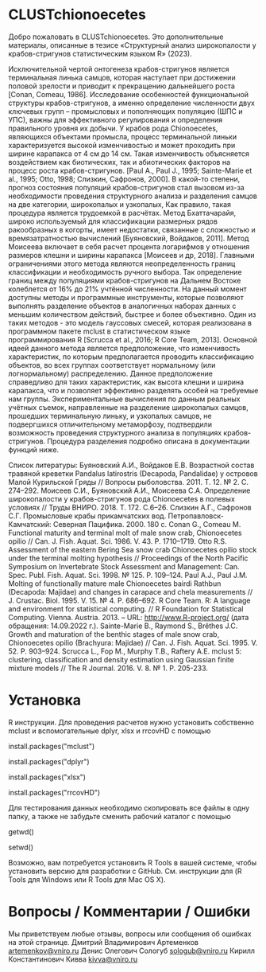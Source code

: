 # CLUSTchionoecetes
Добро пожаловать в CLUSTchionoecetes. Это дополнительные материалы, описанные в тезисе «Структурный анализ широкопалости у крабов-стригунов статистическим языком R» (2023).

Исключительной чертой онтогенеза крабов-стригунов является терминальная линька самцов, которая наступает при достижении половой зрелости и приводит к прекращению дальнейшего роста [Conan, Comeau, 1986]. Исследование особенностей функциональной структуры крабов-стригунов, а именно определение численности двух ключевых групп – промысловых и пополняющих популяцию (ШПС и УПС), важны для эффективного регулирования и определения правильного уровня их добычи. У крабов рода Chionoecetes, являющихся объектами промысла, процесс терминальной линьки характеризуется высокой изменчивостью и может проходить при ширине карапакса от 4 см до 14 см. Такая изменчивость объясняется воздействием как биотических, так и абиотических факторов на процесс роста крабов-стригунов. [Paul A., Paul J., 1995; Sainte-Marie et al., 1995; Otto, 1998; Слизкин, Сафронов, 2000].
В какой-то степени, прогноз состояния популяций крабов-стригунов стал вызовом из-за необходимости проведения структурного анализа и разделения самцов на две категории, широкопалых и узкопалых, Как правило, такая процедура является трудоемкой в расчётах. Метод Бхаттачарайя, широко используемый для классификации размерных рядов ракообразных в когорты, имеет недостатки, связанные с сложностью и времязатратностью вычислений [Буяновский, Войдаков, 2011]. Метод Моисеева включает в себя расчет процента логарифмов у отношения размеров клешни и ширины карапакса [Моисеев и др, 2018]. Главными ограничениями этого метода являются неопределенность границ классификации и необходимость ручного выбора. Так определение границ между популяциями крабов-стригунов на Дальнем Востоке колеблется от 16% до 21% учтённой численности.
На данный момент доступны методы и программные инструменты, которые позволяют выполнять разделение объектов в аналогичных наборах данных с меньшим количеством действий, быстрее и более объективно. Один из таких методов - это модель гауссовых смесей, которая реализована в программном пакете mclust в статистическом языке программирования R [Scrucca et al., 2016; R Core Team, 2013]. Основной идеей данного метода является предположение, что изменчивость характеристик, по которым предполагается проводить классификацию объектов, во всех группах соответствует нормальному (или логнормальному) распределению. Данное предположение справедливо для таких характеристик, как высота клешни и ширина карапакса, что и позволяет эффективно разделять особей на требуемые нам группы.
Экспериментальные вычисления по данным реальных учётных съемок, направленные на разделение широкопалых самцов, прошедших терминальную линьку, и узкопалых самцов, не подвергшихся отличительному метаморфозу, подтвердили возможность проведения структурного анализа в популяциях крабов-стригунов. Процедура разделения подробно описана в документации функций ниже.

Список литературы:
Буяновский А.И., Войдаков Е.В. Возрастной состав травяной креветки Pandalus latirostris (Decapoda, Pandalidae) у островов Малой Курильской Гряды // Вопросы рыболовства. 2011. Т. 12. № 2. С. 274–292.
Моисеев С.И., Буяновский А.И., Моисеева С.А. Определение широкопалости у крабов-стригунов рода Chionoecetes в полевых условиях // Труды ВНИРО. 2018. Т. 172. С.6–26.
Слизкин А.Г., Сафронов С.Г. Промысловые крабы прикамчатских вод. Петропавловск-Камчатский: Северная Пацифика. 2000. 180 с.
Conan G., Comeau M. Functional maturity and terminal molt of male snow crab, Chionoecetes opilio // Can. J. Fish. Aquat. Sci. 1986. V. 43. P. 1710–1719.
Otto R.S. Assessment of the eastern Bering Sea snow crab Chionoecetes opilio stock under the terminal molting hypothesis // Proceedings of the North Pacific Symposium on Invertebrate Stock Assessment and Management: Can. Spec. Publ. Fish. Aquat. Sci. 1998. № 125. P. 109–124.
Paul A.J., Paul J.M. Molting of functionally mature male Chionoecetes bairdi Rathbun (Decapoda: Majidae) and changes in carapace and chela measurements // J. Crustac. Biol. 1995. V. 15. № 4. P. 686–692.
R Core Team. R: A language and environment for statistical computing. // R Foundation for Statistical Computing. Vienna. Austria. 2013. – URL: http://www.R-project.org/ (дата обращения: 14.09.2022 г.).
Sainte-Marie B., Raymond S., Brêthes J.C. Growth and maturation of the benthic stages of male snow crab, Chionoecetes opilio (Brachyura: Majidae) // Can. J. Fish. Aquat. Sci. 1995. V. 52. P. 903–924.
Scrucca L., Fop M., Murphy T.B., Raftery A.E. mclust 5: clustering, classification and density estimation using Gaussian finite mixture models // The R Journal. 2016. V. 8. № 1. P. 205-233.



# Установка
R инструкции.
Для проведения расчетов нужно установить собственно mclust и вспомогательные dplyr, xlsx и rrcovHD с помощью

install.packages("mclust")

install.packages("dplyr")

install.packages("xlsx")

install.packages("rrcovHD")

Для тестирования данных необходимо скопировать все файлы в одну папку, а также не забудьте сменить рабочий каталог с помощью

getwd()

setwd()

Возможно, вам потребуется установить R Tools в вашей системе, чтобы установить версию для разработки с GitHub. См. инструкции для (R Tools для Windows или R Tools для Mac OS X).



# Вопросы / Комментарии / Ошибки
Мы приветствуем любые отзывы, вопросы или сообщения об ошибках на этой странице.
Дмитрий Владимирович Артеменков artemenkov@vniro.ru
Денис Олегович Сологуб sologub@vniro.ru
Кирилл Константинович Кивва kivva@vniro.ru
